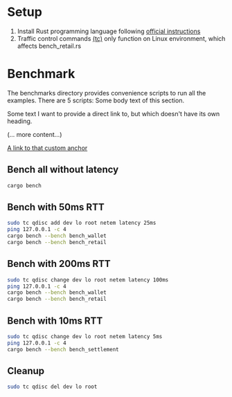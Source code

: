 # Setup
1. Install Rust programming language following [official instructions](https://doc.rust-lang.org/book/ch01-01-installation.html)
2. Traffic control commands [(tc)](https://man7.org/linux/man-pages/man8/tc.8.html) only function on Linux environment, which affects bench_retail.rs

# Benchmark
The benchmarks directory provides convenience scripts to run all the examples. There are 5 scripts:
Some body text of this section.

<a name="my-custom-anchor-point"></a>
Some text I want to provide a direct link to, but which doesn't have its own heading.

(… more content…)

[A link to that custom anchor](#my-custom-anchor-point)

## Bench all without latency
```bash
cargo bench
```

## Bench with 50ms RTT
```bash
sudo tc qdisc add dev lo root netem latency 25ms
ping 127.0.0.1 -c 4
cargo bench --bench bench_wallet
cargo bench --bench bench_retail
```

## Bench with 200ms RTT
```bash
sudo tc qdisc change dev lo root netem latency 100ms
ping 127.0.0.1 -c 4
cargo bench --bench bench_wallet
cargo bench --bench bench_retail
```

## Bench with 10ms RTT
```bash
sudo tc qdisc change dev lo root netem latency 5ms
ping 127.0.0.1 -c 4
cargo bench --bench bench_settlement
```

## Cleanup
```bash
sudo tc qdisc del dev lo root
```
